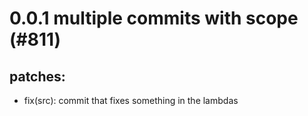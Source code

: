 # 0.0.1 multiple commits with scope (#811)

## patches:
* fix(src): commit that fixes something in the lambdas

